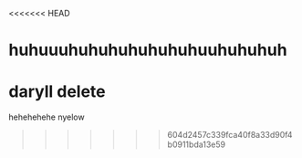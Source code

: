 <<<<<<< HEAD
# huhuuuhuhuhuhuhuhuhuuhuhuhuh
daryll
delete
=======
hehehehehe nyelow
>>>>>>> 604d2457c339fca40f8a33d90f4b0911bda13e59
